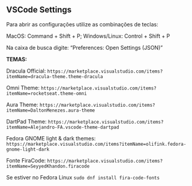 ## VSCode Settings

Para abrir as configurações utilize as combinações de teclas:

MacOS: Command + Shift + P;
Windows/Linux: Control + Shift + P

Na caixa de busca digite: “Preferences: Open Settings (JSON)”

**TEMAS:**

Dracula Official:
`https://marketplace.visualstudio.com/items?itemName=dracula-theme.theme-dracula`

Omni Theme:
`https://marketplace.visualstudio.com/items?itemName=rocketseat.theme-omni`

Aura Theme:
`https://marketplace.visualstudio.com/items?itemName=DaltonMenezes.aura-theme`

DartPad Theme: `https://marketplace.visualstudio.com/items?itemName=Alejandro-FA.vscode-theme-dartpad`

Fedora GNOME light & dark themes:
`https://marketplace.visualstudio.com/items?itemName=olifink.fedora-gnome-light-dark`

Fonte FiraCode:
`https://marketplace.visualstudio.com/items?itemName=SeyyedKhandon.firacode`

Se estiver no Fedora Linux
`sudo dnf install fira-code-fonts`
